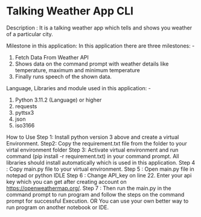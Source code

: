 # Talking Weather App CLI
 Description : It is a talking weather app which tells and shows you weather of a particular city.

Milestone in this application: In this application there are three milestones: -
1.	Fetch Data From Weather API
2.	Shows data on the command prompt with weather details like temperature, maximum and minimum temperature
3.	Finally runs speech of the shown data.

Language, Libraries and module used in this application: -
1.	Python 3.11.2 (Language) or higher
2.	requests
3.	pyttsx3
4.	json
5.	iso3166
   
How to Use
Step 1: Install python version 3 above and create a virtual Environment.
Step2: Copy the requirement.txt file from the folder to your virtal environment folder
Step 3: Activate virtual environment and run command (pip install -r requirement.txt) in your command prompt. All libraries should install automatically which is used in this application.
Step 4 : Copy main.py file to your virtual environment.
Step 5 : Open main.py file in notepad or python IDLE
Step 6 : Change API_key on line 22. Enter your api key which you can get after creating account on https://openweathermap.org/.
Step 7 : Then run the main.py in the command prompt to run program and follow the steps on the command prompt for successful Execution.
OR
You can use your own better way to run program on another notebook or IDE.

